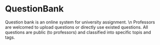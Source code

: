 # QuestionBank
Question bank is an online system for university assignment. \n
Professors are welcomed to upload questions or directly use existed questions. 
All questions are public (to professors) and classified into specific topis and tags.
